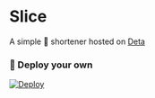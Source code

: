 # Slice
A simple 🔗 shortener hosted on [Deta](https://deta.sh)
### 🚀 Deploy your own
[![Deploy](https://button.deta.dev/1/svg)](https://go.deta.dev/deploy?repo=https://github.com/jnsougata/slice)
